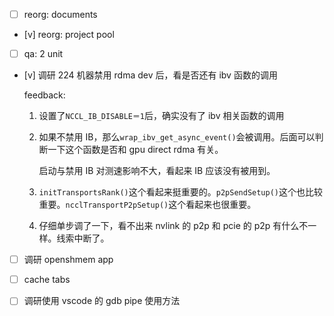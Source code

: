 * [ ] reorg: documents

* [v] reorg: project pool

* [ ] qa: 2 unit

* [v] 调研 224 机器禁用 rdma dev 后，看是否还有 ibv 函数的调用

    feedback:

    1. 设置了`NCCL_IB_DISABLE＝1`后，确实没有了 ibv 相关函数的调用

    2. 如果不禁用 IB，那么`wrap_ibv_get_async_event()`会被调用。后面可以判断一下这个函数是否和 gpu direct rdma 有关。

        启动与禁用 IB 对测速影响不大，看起来 IB 应该没有被用到。

    3. `initTransportsRank()`这个看起来挺重要的。`p2pSendSetup()`这个也比较重要。`ncclTransportP2pSetup()`这个看起来也很重要。

    4. 仔细单步调了一下，看不出来 nvlink 的 p2p 和 pcie 的 p2p 有什么不一样。线索中断了。

* [ ] 调研 openshmem app

* [ ] cache tabs

* [ ] 调研使用 vscode 的 gdb pipe 使用方法